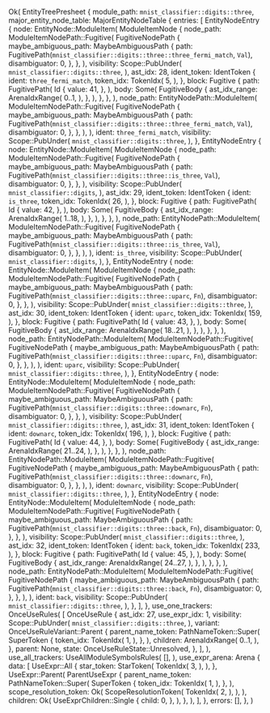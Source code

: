 Ok(
    EntityTreePresheet {
        module_path: `mnist_classifier::digits::three`,
        major_entity_node_table: MajorEntityNodeTable {
            entries: [
                EntityNodeEntry {
                    node: EntityNode::ModuleItem(
                        ModuleItemNode {
                            node_path: ModuleItemNodePath::Fugitive(
                                FugitiveNodePath {
                                    maybe_ambiguous_path: MaybeAmbiguousPath {
                                        path: FugitivePath(`mnist_classifier::digits::three::three_fermi_match`, `Val`),
                                        disambiguator: 0,
                                    },
                                },
                            ),
                            visibility: Scope::PubUnder(
                                `mnist_classifier::digits::three`,
                            ),
                            ast_idx: 28,
                            ident_token: IdentToken {
                                ident: `three_fermi_match`,
                                token_idx: TokenIdx(
                                    5,
                                ),
                            },
                            block: Fugitive {
                                path: FugitivePath(
                                    Id {
                                        value: 41,
                                    },
                                ),
                                body: Some(
                                    FugitiveBody {
                                        ast_idx_range: ArenaIdxRange(
                                            0..1,
                                        ),
                                    },
                                ),
                            },
                        },
                    ),
                    node_path: EntityNodePath::ModuleItem(
                        ModuleItemNodePath::Fugitive(
                            FugitiveNodePath {
                                maybe_ambiguous_path: MaybeAmbiguousPath {
                                    path: FugitivePath(`mnist_classifier::digits::three::three_fermi_match`, `Val`),
                                    disambiguator: 0,
                                },
                            },
                        ),
                    ),
                    ident: `three_fermi_match`,
                    visibility: Scope::PubUnder(
                        `mnist_classifier::digits::three`,
                    ),
                },
                EntityNodeEntry {
                    node: EntityNode::ModuleItem(
                        ModuleItemNode {
                            node_path: ModuleItemNodePath::Fugitive(
                                FugitiveNodePath {
                                    maybe_ambiguous_path: MaybeAmbiguousPath {
                                        path: FugitivePath(`mnist_classifier::digits::three::is_three`, `Val`),
                                        disambiguator: 0,
                                    },
                                },
                            ),
                            visibility: Scope::PubUnder(
                                `mnist_classifier::digits`,
                            ),
                            ast_idx: 29,
                            ident_token: IdentToken {
                                ident: `is_three`,
                                token_idx: TokenIdx(
                                    26,
                                ),
                            },
                            block: Fugitive {
                                path: FugitivePath(
                                    Id {
                                        value: 42,
                                    },
                                ),
                                body: Some(
                                    FugitiveBody {
                                        ast_idx_range: ArenaIdxRange(
                                            1..18,
                                        ),
                                    },
                                ),
                            },
                        },
                    ),
                    node_path: EntityNodePath::ModuleItem(
                        ModuleItemNodePath::Fugitive(
                            FugitiveNodePath {
                                maybe_ambiguous_path: MaybeAmbiguousPath {
                                    path: FugitivePath(`mnist_classifier::digits::three::is_three`, `Val`),
                                    disambiguator: 0,
                                },
                            },
                        ),
                    ),
                    ident: `is_three`,
                    visibility: Scope::PubUnder(
                        `mnist_classifier::digits`,
                    ),
                },
                EntityNodeEntry {
                    node: EntityNode::ModuleItem(
                        ModuleItemNode {
                            node_path: ModuleItemNodePath::Fugitive(
                                FugitiveNodePath {
                                    maybe_ambiguous_path: MaybeAmbiguousPath {
                                        path: FugitivePath(`mnist_classifier::digits::three::uparc`, `Fn`),
                                        disambiguator: 0,
                                    },
                                },
                            ),
                            visibility: Scope::PubUnder(
                                `mnist_classifier::digits::three`,
                            ),
                            ast_idx: 30,
                            ident_token: IdentToken {
                                ident: `uparc`,
                                token_idx: TokenIdx(
                                    159,
                                ),
                            },
                            block: Fugitive {
                                path: FugitivePath(
                                    Id {
                                        value: 43,
                                    },
                                ),
                                body: Some(
                                    FugitiveBody {
                                        ast_idx_range: ArenaIdxRange(
                                            18..21,
                                        ),
                                    },
                                ),
                            },
                        },
                    ),
                    node_path: EntityNodePath::ModuleItem(
                        ModuleItemNodePath::Fugitive(
                            FugitiveNodePath {
                                maybe_ambiguous_path: MaybeAmbiguousPath {
                                    path: FugitivePath(`mnist_classifier::digits::three::uparc`, `Fn`),
                                    disambiguator: 0,
                                },
                            },
                        ),
                    ),
                    ident: `uparc`,
                    visibility: Scope::PubUnder(
                        `mnist_classifier::digits::three`,
                    ),
                },
                EntityNodeEntry {
                    node: EntityNode::ModuleItem(
                        ModuleItemNode {
                            node_path: ModuleItemNodePath::Fugitive(
                                FugitiveNodePath {
                                    maybe_ambiguous_path: MaybeAmbiguousPath {
                                        path: FugitivePath(`mnist_classifier::digits::three::downarc`, `Fn`),
                                        disambiguator: 0,
                                    },
                                },
                            ),
                            visibility: Scope::PubUnder(
                                `mnist_classifier::digits::three`,
                            ),
                            ast_idx: 31,
                            ident_token: IdentToken {
                                ident: `downarc`,
                                token_idx: TokenIdx(
                                    196,
                                ),
                            },
                            block: Fugitive {
                                path: FugitivePath(
                                    Id {
                                        value: 44,
                                    },
                                ),
                                body: Some(
                                    FugitiveBody {
                                        ast_idx_range: ArenaIdxRange(
                                            21..24,
                                        ),
                                    },
                                ),
                            },
                        },
                    ),
                    node_path: EntityNodePath::ModuleItem(
                        ModuleItemNodePath::Fugitive(
                            FugitiveNodePath {
                                maybe_ambiguous_path: MaybeAmbiguousPath {
                                    path: FugitivePath(`mnist_classifier::digits::three::downarc`, `Fn`),
                                    disambiguator: 0,
                                },
                            },
                        ),
                    ),
                    ident: `downarc`,
                    visibility: Scope::PubUnder(
                        `mnist_classifier::digits::three`,
                    ),
                },
                EntityNodeEntry {
                    node: EntityNode::ModuleItem(
                        ModuleItemNode {
                            node_path: ModuleItemNodePath::Fugitive(
                                FugitiveNodePath {
                                    maybe_ambiguous_path: MaybeAmbiguousPath {
                                        path: FugitivePath(`mnist_classifier::digits::three::back`, `Fn`),
                                        disambiguator: 0,
                                    },
                                },
                            ),
                            visibility: Scope::PubUnder(
                                `mnist_classifier::digits::three`,
                            ),
                            ast_idx: 32,
                            ident_token: IdentToken {
                                ident: `back`,
                                token_idx: TokenIdx(
                                    233,
                                ),
                            },
                            block: Fugitive {
                                path: FugitivePath(
                                    Id {
                                        value: 45,
                                    },
                                ),
                                body: Some(
                                    FugitiveBody {
                                        ast_idx_range: ArenaIdxRange(
                                            24..27,
                                        ),
                                    },
                                ),
                            },
                        },
                    ),
                    node_path: EntityNodePath::ModuleItem(
                        ModuleItemNodePath::Fugitive(
                            FugitiveNodePath {
                                maybe_ambiguous_path: MaybeAmbiguousPath {
                                    path: FugitivePath(`mnist_classifier::digits::three::back`, `Fn`),
                                    disambiguator: 0,
                                },
                            },
                        ),
                    ),
                    ident: `back`,
                    visibility: Scope::PubUnder(
                        `mnist_classifier::digits::three`,
                    ),
                },
            ],
        },
        use_one_trackers: OnceUseRules(
            [
                OnceUseRule {
                    ast_idx: 27,
                    use_expr_idx: 1,
                    visibility: Scope::PubUnder(
                        `mnist_classifier::digits::three`,
                    ),
                    variant: OnceUseRuleVariant::Parent {
                        parent_name_token: PathNameToken::Super(
                            SuperToken {
                                token_idx: TokenIdx(
                                    1,
                                ),
                            },
                        ),
                        children: ArenaIdxRange(
                            0..1,
                        ),
                    },
                    parent: None,
                    state: OnceUseRuleState::Unresolved,
                },
            ],
        ),
        use_all_trackers: UseAllModuleSymbolsRules(
            [],
        ),
        use_expr_arena: Arena {
            data: [
                UseExpr::All {
                    star_token: StarToken(
                        TokenIdx(
                            3,
                        ),
                    ),
                },
                UseExpr::Parent(
                    ParentUseExpr {
                        parent_name_token: PathNameToken::Super(
                            SuperToken {
                                token_idx: TokenIdx(
                                    1,
                                ),
                            },
                        ),
                        scope_resolution_token: Ok(
                            ScopeResolutionToken(
                                TokenIdx(
                                    2,
                                ),
                            ),
                        ),
                        children: Ok(
                            UseExprChildren::Single {
                                child: 0,
                            },
                        ),
                    },
                ),
            ],
        },
        errors: [],
    },
)